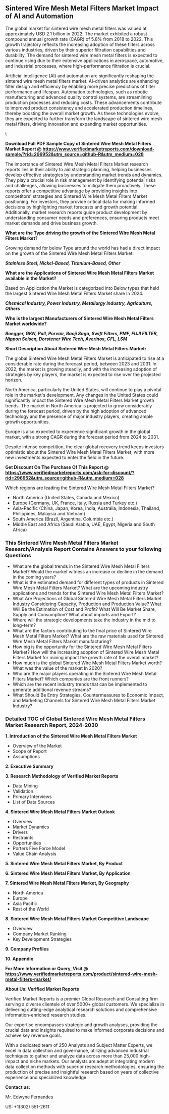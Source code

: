<h2>Sintered Wire Mesh Metal Filters Market Impact of AI and Automation</h2><p>The global market for sintered wire mesh metal filters was valued at approximately USD 2.1 billion in 2022. The market exhibited a robust compound annual growth rate (CAGR) of 5.8% from 2018 to 2022. This growth trajectory reflects the increasing adoption of these filters across various industries, driven by their superior filtration capabilities and durability. The demand for sintered wire mesh metal filters is expected to continue rising due to their extensive applications in aerospace, automotive, and industrial processes, where high-performance filtration is crucial.</p><p>Artificial intelligence (AI) and automation are significantly reshaping the sintered wire mesh metal filters market. AI-driven analytics are enhancing filter design and efficiency by enabling more precise predictions of filter performance and lifespan. Automation technologies, such as robotic manufacturing and advanced quality control systems, are streamlining production processes and reducing costs. These advancements contribute to improved product consistency and accelerated production timelines, thereby boosting the overall market growth. As these technologies evolve, they are expected to further transform the landscape of sintered wire mesh metal filters, driving innovation and expanding market opportunities.</p>t</p><p id="" class=""><strong>Download Full PDF Sample Copy of Sintered Wire Mesh Metal Filters Market Report @ <a href="https://www.verifiedmarketreports.com/download-sample/?rid=296952&utm_source=github-R&utm_medium=028" target="_blank">https://www.verifiedmarketreports.com/download-sample/?rid=296952&utm_source=github-R&utm_medium=028</a></strong></p><p>The importance of&nbsp;Sintered Wire Mesh Metal Filters Market research reports lies in their ability to aid strategic planning, helping businesses develop effective strategies by understanding market trends and dynamics. They play a crucial role in risk management by identifying potential risks and challenges, allowing businesses to mitigate them proactively. These reports offer a competitive advantage by providing insights into competitors' strategies and Sintered Wire Mesh Metal Filters Market positioning. For investors, they provide critical data for making informed decisions by highlighting market forecasts and growth potential. Additionally, market research reports guide product development by understanding consumer needs and preferences, ensuring products meet market demands and drive business growth.</p><p><strong>What are the&nbsp;Type driving the growth of the Sintered Wire Mesh Metal Filters Market?</strong></p><p id="" class="">Growing demand for below Type around the world has had a direct impact on the growth of the Sintered Wire Mesh Metal Filters Market:</p><em><strong>Stainless Steel, Nickel-Based, Titanium-Based, Other</strong></em></p><strong>What are the&nbsp;Applications&nbsp;of Sintered Wire Mesh Metal Filters Market available in the Market?</strong></p><p id="" class="">Based on Application the Market is categorized into Below types that held the largest Sintered Wire Mesh Metal Filters Market share In 2024.</p><em><strong>Chemical Industry, Power Industry, Metallurgy Industry, Agriculture, Others</strong></em></p><strong>Who is the largest Manufacturers of Sintered Wire Mesh Metal Filters Market worldwide?</strong></p><p><em><strong>Boegger, GKN, Pall, Porvair, Baoji Saga, Swift Filters, PMF, FUJI FILTER, Nippon Seisen, Dorstener Wire Tech, Averinox, CFL, LSM</strong></em></p><p id="" class=""><strong>Short Description About Sintered Wire Mesh Metal Filters Market:</strong></p><p>The global Sintered Wire Mesh Metal Filters Market is anticipated to rise at a considerable rate during the forecast period, between 2023 and 2031. In 2022, the market is growing steadily, and with the increasing adoption of strategies by key players, the market is expected to rise over the projected horizon.</p><p>North America, particularly the United States, will continue to play a pivotal role in the market's development. Any changes in the United States could significantly impact the Sintered Wire Mesh Metal Filters Market growth trends. The market in North America is projected to grow considerably during the forecast period, driven by the high adoption of advanced technology and the presence of major industry players, creating ample growth opportunities.</p><p>Europe is also expected to experience significant growth in the global market, with a strong CAGR during the forecast period from 2024 to 2031.</p><p>Despite intense competition, the clear global recovery trend keeps investors optimistic about the Sintered Wire Mesh Metal Filters Market, with more new investments expected to enter the field in the future.</p><p id="" class=""><strong>Get Discount On The Purchase Of This Report @ <a href="https://www.verifiedmarketreports.com/ask-for-discount/?rid=296952&utm_source=github-R&utm_medium=028" target="_blank">https://www.verifiedmarketreports.com/ask-for-discount/?rid=296952&utm_source=github-R&utm_medium=028</a></strong></p>Which regions are leading the Sintered Wire Mesh Metal Filters Market?</p><ul><li>North America (United States, Canada and Mexico)</li><li>Europe (Germany, UK, France, Italy, Russia and Turkey etc.)</li><li>Asia-Pacific (China, Japan, Korea, India, Australia, Indonesia, Thailand, Philippines, Malaysia and Vietnam)</li><li>South America (Brazil, Argentina, Columbia etc.)</li><li>Middle East and Africa (Saudi Arabia, UAE, Egypt, Nigeria and South Africa)</li></ul><h3 id="" class="">This Sintered Wire Mesh Metal Filters Market Research/Analysis Report Contains Answers to your following Questions</h3><ul><li>What are the global trends in the Sintered Wire Mesh Metal Filters Market? Would the market witness an increase or decline in the demand in the coming years?</li><li>What is the estimated demand for different types of products in Sintered Wire Mesh Metal Filters Market? What are the upcoming industry applications and trends for the Sintered Wire Mesh Metal Filters Market?</li><li>What Are Projections of Global Sintered Wire Mesh Metal Filters Market Industry Considering Capacity, Production and Production Value? What Will Be the Estimation of Cost and Profit? What Will Be Market Share, Supply and Consumption? What about imports and Export?</li><li>Where will the strategic developments take the industry in the mid to long-term?</li><li>What are the factors contributing to the final price of Sintered Wire Mesh Metal Filters Market? What are the raw materials used for Sintered Wire Mesh Metal Filters Market manufacturing?</li><li>How big is the opportunity for the Sintered Wire Mesh Metal Filters Market? How will the increasing adoption of Sintered Wire Mesh Metal Filters Market for mining impact the growth rate of the overall market?</li><li>How much is the global Sintered Wire Mesh Metal Filters Market worth? What was the value of the market In 2020?</li><li>Who are the major players operating in the Sintered Wire Mesh Metal Filters Market? Which companies are the front runners?</li><li>Which are the recent industry trends that can be implemented to generate additional revenue streams?</li><li>What Should Be Entry Strategies, Countermeasures to Economic Impact, and Marketing Channels for Sintered Wire Mesh Metal Filters Market Industry?</li></ul><h3 id="" class="">Detailed TOC of Global Sintered Wire Mesh Metal Filters Market Research Report, 2024-2030</h3><p id="" class=""><strong>1. Introduction of the Sintered Wire Mesh Metal Filters Market</strong></p><ul><li>Overview of the Market</li><li>Scope of Report</li><li>Assumptions</li></ul><p id="" class=""><strong>2. Executive Summary</strong></p><p id="" class=""><strong>3. Research Methodology of Verified Market Reports</strong></p><ul><li>Data Mining</li><li>Validation</li><li>Primary Interviews</li><li>List of Data Sources</li></ul><p id="" class=""><strong>4. Sintered Wire Mesh Metal Filters Market Outlook</strong></p><ul><li>Overview</li><li>Market Dynamics</li><li>Drivers</li><li>Restraints</li><li>Opportunities</li><li>Porters Five Force Model</li><li>Value Chain Analysis</li></ul><p id="" class=""><strong>5. Sintered Wire Mesh Metal Filters Market, By Product</strong></p><p id="" class=""><strong>6. Sintered Wire Mesh Metal Filters Market, By Application</strong></p><p id="" class=""><strong>7. Sintered Wire Mesh Metal Filters Market, By Geography</strong></p><ul><li>North America</li><li>Europe</li><li>Asia Pacific</li><li>Rest of the World</li></ul><p id="" class=""><strong>8. Sintered Wire Mesh Metal Filters Market Competitive Landscape</strong></p><ul><li>Overview</li><li>Company Market Ranking</li><li>Key Development Strategies</li></ul><p id="" class=""><strong>9. Company Profiles</strong></p><p id="" class=""><strong>10. Appendix</strong></p><p id="" class=""><strong>For More Information or Query, Visit @ <a href="https://www.verifiedmarketreports.com/product/sintered-wire-mesh-metal-filters-market/" target="_blank">https://www.verifiedmarketreports.com/product/sintered-wire-mesh-metal-filters-market/</a></strong></p><p id="" class=""><strong>About Us: Verified Market Reports</strong></p><p id="" class="">Verified Market Reports is a premier Global Research and Consulting firm serving a diverse clientele of over 5000+ global customers. We specialize in delivering cutting-edge analytical research solutions and comprehensive information-enriched research studies.</p><p id="" class="">Our expertise encompasses strategic and growth analyses, providing the crucial data and insights required to make informed corporate decisions and achieve key revenue goals.</p><p id="" class="">With a dedicated team of 250 Analysts and Subject Matter Experts, we excel in data collection and governance, utilizing advanced industrial techniques to gather and analyze data across more than 25,000 high-impact and niche markets. Our analysts are adept at integrating modern data collection methods with superior research methodologies, ensuring the production of precise and insightful research based on years of collective experience and specialized knowledge.</p><p id="" class=""><strong>Contact us:</strong></p><p id="" class="">Mr. Edwyne Fernandes</p><p id="" class="">US: +1(302) 551-2611</p>
